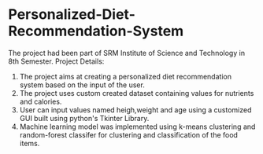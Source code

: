 # Personalized-Diet-Recommendation-System
The project had been part of SRM Institute of Science and Technology in 8th Semester. 
Project Details:
1) The project aims at creating a personalized diet recommendation system based on the input of the user.
2) The project uses custom created dataset containing values for nutrients and calories.
3) User can input values named heigh,weight and age using a customized GUI built using python's Tkinter Library.
4) Machine learning model was implemented using k-means clustering and random-forest classifer for clustering and classification of the food items.

